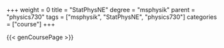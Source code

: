 +++
weight = 0
title = "StatPhysNE"
degree = "msphysik"
parent = "physics730"
tags = ["msphysik", "StatPhysNE", "physics730"]
categories = ["course"]
+++

{{< genCoursePage >}}
